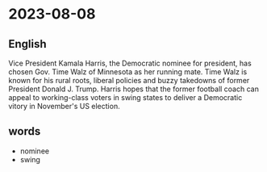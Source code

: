 # 2023-08-08

## English
Vice President Kamala Harris, the
Democratic nominee for president, has
chosen Gov. Time Walz of Minnesota as her
running mate. Time Walz is known for his
rural roots, liberal policies and buzzy
takedowns of former President Donald J.
Trump. Harris hopes that the former
football coach can appeal to working-class
voters in swing states to deliver a
Democratic vitory in November's US election.

## words
* nominee
* swing
